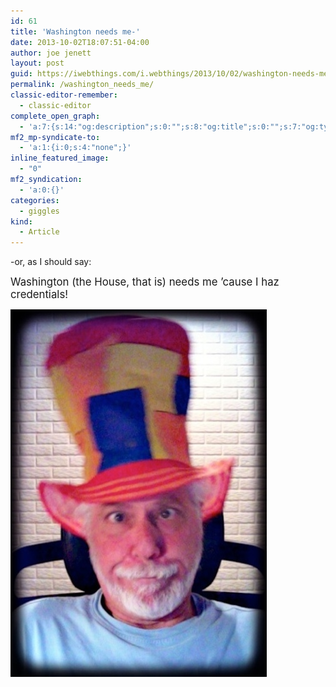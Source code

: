 ```yaml
---
id: 61
title: 'Washington needs me-'
date: 2013-10-02T18:07:51-04:00
author: joe jenett
layout: post
guid: https://iwebthings.com/i.webthings/2013/10/02/washington-needs-me/
permalink: /washington_needs_me/
classic-editor-remember:
  - classic-editor
complete_open_graph:
  - 'a:7:{s:14:"og:description";s:0:"";s:8:"og:title";s:0:"";s:7:"og:type";s:0:"";s:12:"twitter:card";s:7:"summary";s:15:"twitter:creator";s:0:"";s:19:"twitter:description";s:0:"";s:8:"og:image";s:0:"";}'
mf2_mp-syndicate-to:
  - 'a:1:{i:0;s:4:"none";}'
inline_featured_image:
  - "0"
mf2_syndication:
  - 'a:0:{}'
categories:
  - giggles
kind:
  - Article
---
```

-or, as I should say:

<big>Washington (the House, that is) needs me &#8217;cause I haz credentials!</big>

<img style="border: none;" src="/images/washington_needs_me.jpg" alt="Washington needs me!" />